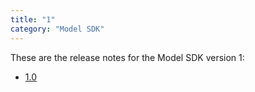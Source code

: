 ```yaml
---
title: "1"
category: "Model SDK"
---
```


These are the release notes for the Model SDK version 1:

* [1.0](1.0)

